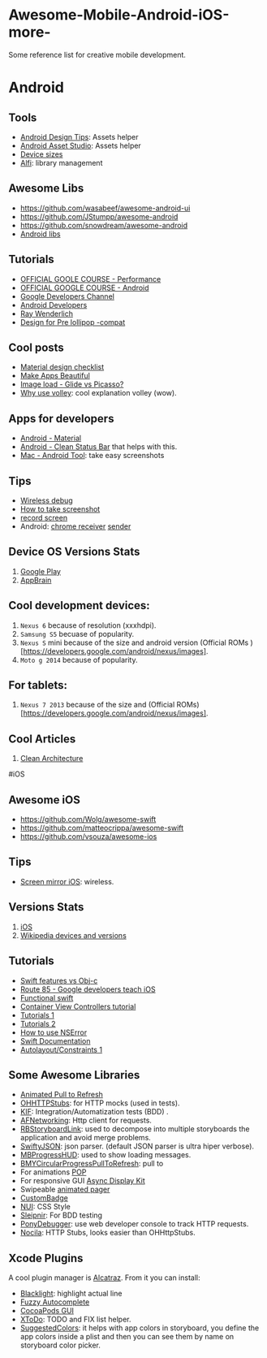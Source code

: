 # Awesome-Mobile-Android-iOS-more-
Some reference list for creative mobile development.

# Android

## Tools
* [Android Design Tips](http://www.androiddesign.tips/): Assets helper
* [Android Asset Studio](http://romannurik.github.io/AndroidAssetStudio/): Assets helper
* [Device sizes](http://viewportsizes.com/)
* [Alfi](https://github.com/cesarferreira/alfi): library management

## Awesome Libs
* https://github.com/wasabeef/awesome-android-ui
* https://github.com/JStumpp/awesome-android
* https://github.com/snowdream/awesome-android
* [Android libs](http://androidlibs.org/)

## Tutorials
* [OFFICIAL GOOLE COURSE - Performance](https://www.udacity.com/course/android-performance--ud825)
* [OFFICIAL GOOGLE COURSE - Android ](https://www.udacity.com/course/android-performance--ud825)
* [Google Developers Channel](https://www.youtube.com/user/GoogleDevelopers)
* [Android Developers](https://www.youtube.com/user/androiddevelopers)
* [Ray Wenderlich](http://www.raywenderlich.com/56107/make-first-android-app-part-1)
* [Design for Pre lollipop -compat](http://android-developers.blogspot.com/2014/10/appcompat-v21-material-design-for-pre.html)

## Cool posts
* [Material design checklist](http://android-developers.blogspot.com/2014/10/material-design-on-android-checklist.html)
* [Make Apps Beautiful](https://www.youtube.com/watch?v=CWIc6QE6iNc&list=UUVHFbqXqoYvEWM1Ddxl0QDg)
* [Image load - Glide vs Picasso?](http://inthecheesefactory.com/blog/get-to-know-glide-recommended-by-google/en)
* [Why use volley](https://developers.google.com/events/io/sessions/325304728): cool explanation volley (wow).

## Apps for developers
* [Android - Material](https://play.google.com/store/apps/details?id=fr.hozakan.materialdesigncolorpalette)
* [Android - Clean Status Bar](https://play.google.com/store/apps/details?id=com.emmaguy.cleanstatusbar) that helps with this.
* [Mac - Android Tool](https://github.com/mortenjust/androidtool-mac): take easy screenshots

## Tips
* [Wireless debug](http://developer.android.com/tools/help/adb.html)
* [How to take screenshot](http://blog.shvetsov.com/2013/02/grab-android-screenshot-to-computer-via.html)
* [record screen](http://www.cnet.com/how-to/how-to-record-your-screen-on-android-4-4-kitkat/)
* Android: [chrome receiver](https://chrome.google.com/webstore/detail/allcast-receiver) [sender](https://play.google.com/store/apps/details?id=com.koushikdutta.mirror)

## Device OS Versions Stats
1. [Google Play](https://developer.android.com/about/dashboards/index.html)
1. [AppBrain](http://www.appbrain.com/stats/top-android-sdk-versions)

## Cool development devices:
1. `Nexus 6` because of resolution (xxxhdpi).
1. `Samsung S5` becuase of popularity.
1. `Nexus S` mini because of the size and android version (Official ROMs )[https://developers.google.com/android/nexus/images].
1. `Moto g 2014` because of popularity.

## For tablets:
1. `Nexus 7 2013` because of the size and (Official ROMs)[https://developers.google.com/android/nexus/images].


## Cool Articles 
1. [Clean Architecture](http://fernandocejas.com/2014/09/03/architecting-android-the-clean-way/)

#iOS 

## Awesome iOS 
* https://github.com/Wolg/awesome-swift
* https://github.com/matteocrippa/awesome-swift
* https://github.com/vsouza/awesome-ios


## Tips
* [Screen mirror iOS](http://pro.itools.cn/airplayer): wireless.


## Versions Stats
1. [iOS](https://developer.apple.com/support/appstore/)
1. [Wikipedia devices and versions](http://en.wikipedia.org/wiki/List_of_iOS_devices)

## Tutorials
* [Swift features vs Obj-c](http://b2cloud.com.au/tutorial/convenient-swift-features-vs-obj-c/)
* [Route 85 - Google developers teach iOS](https://www.youtube.com/playlist?list=PLOU2XLYxmsIKGQekfmV0Qk52qLG5LU2jO)
* [Functional swift](https://www.youtube.com/watch?v=8eFexVRxM-k)
* [Container View Controllers tutorial](http://nsscreencast.com/episodes/58-container-view-controllers)
* [Tutorials 1](http://swiftlang.eu/community/conversations/tutorials-and-resources)
* [Tutorials 2](http://www.nsscreencast.com/)
* [How to use NSError](http://nshipster.com/nserror/)
* [Swift Documentation](http://nshipster.com/swift-documentation/)
* [Autolayout/Constraints 1](http://www.raywenderlich.com/94563/video-tutorial-intro-auto-layout-part-0-introduction)

## Some Awesome Libraries 
* [Animated Pull to Refresh](https://github.com/JackrabbitMobile/JackrabbitRefresh)
* [OHHTTPStubs](https://github.com/AliSoftware/OHHTTPStubs/wiki/Detailed-Library-Integration-instructions): for HTTP mocks (used in tests).
* [KIF](https://github.com/kif-framework/KIF): Integration/Automatization tests (BDD) .
* [AFNetworking](afnetworking.com/): Http client for requests.
* [RBStoryboardLink](https://github.com/rob-brown/RBStoryboardLink): used to decompose into multiple storyboards the application and avoid merge problems.
* [SwiftyJSON](https://github.com/lingoer/SwiftyJSON): json parser. (default JSON parser is ultra hiper verbose).
* [MBProgressHUD](https://github.com/jdg/MBProgressHUD): used to show loading messages.
* [BMYCircularProgressPullToRefresh](https://github.com/beamly/BMYCircularProgressPullToRefresh): pull to 
* For animations [POP](https://github.com/facebook/pop)
* For responsive GUI [Async Display Kit](http://asyncdisplaykit.org)
* Swipeable [animated pager](https://github.com/IFTTT/JazzHands)
* [CustomBadge](https://github.com/ckteebe/CustomBadge)
* [NUI](https://github.com/tombenner/nui): CSS Style
* [Sleipnir](http://railsware.com/blog/2014/07/04/bdd-style-testing-in-swift-with-sleipnir/): For BDD testing
* [PonyDebugger](https://github.com/square/PonyDebugger): use web developer console to track HTTP requests.
* [Nocila](https://github.com/luisobo/Nocilla): HTTP Stubs, looks easier than OHHttpStubs.

## Xcode Plugins

A cool plugin manager is [Alcatraz](https://github.com/supermarin/Alcatraz).
From it you can install:

* [Blacklight](https://github.com/limejelly/Backlight-for-XCode): highlight actual line
* [Fuzzy Autocomplete](https://github.com/FuzzyAutocomplete/FuzzyAutocompletePlugin)
* [CocoaPods GUI](https://github.com/kattrali/cocoapods-xcode-plugin)
* [XToDo](https://github.com/trawor/XToDo): TODO and FIX list helper.
* [SuggestedColors](https://github.com/jwaitzel/SuggestedColors/): it helps with app colors in storyboard, you define the app colors inside a plist and then you can see them by name on storyboard color picker.
